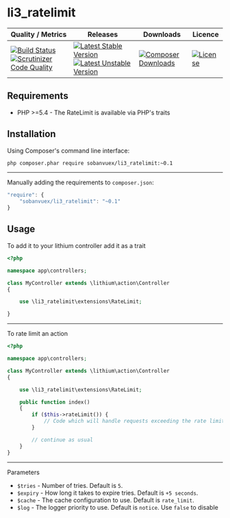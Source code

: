 li3_ratelimit
=============

| Quality / Metrics | Releases | Downloads | Licence |
| ----------------- | -------- | --------- | ------- |
[![Build Status](https://travis-ci.org/SobanVuex/li3_ratelimit.png?branch=master)](https://travis-ci.org/SobanVuex/li3_ratelimit) [![Scrutinizer Code Quality](https://scrutinizer-ci.com/g/SobanVuex/li3_ratelimit/badges/quality-score.png?s=fa9835cad5937551780734cf55fb83e56de8cfbf)](https://scrutinizer-ci.com/g/SobanVuex/li3_ratelimit/) | [![Latest Stable Version](https://poser.pugx.org/sobanvuex/li3_ratelimit/version.png)](https://packagist.org/packages/sobanvuex/li3_ratelimit) [![Latest Unstable Version](https://poser.pugx.org/sobanvuex/li3_ratelimit/v/unstable.png)](https://packagist.org/packages/sobanvuex/li3_ratelimit) | [![Composer Downloads](https://poser.pugx.org/sobanvuex/li3_ratelimit/d/total.png)](https://packagist.org/packages/sobanvuex/li3_ratelimit) | [![License](https://poser.pugx.org/sobanvuex/li3_ratelimit/license.png)](https://packagist.org/packages/sobanvuex/li3_ratelimit)

Requirements
------------

- PHP >=5.4 - The RateLimit is available via PHP's traits

Installation
------------

Using Composer's command line interface:

```bash
php composer.phar require sobanvuex/li3_ratelimit:~0.1
```

- - -

Manually adding the requirements to `composer.json`:

```js
"require": {
    "sobanvuex/li3_ratelimit": "~0.1"
}
```

Usage
-----

To add it to your lithium controller add it as a trait

```php
<?php

namespace app\controllers;

class MyController extends \lithium\action\Controller
{

    use \li3_ratelimit\extensions\RateLimit;

}

```

- - -

To rate limit an action

```php
<?php

namespace app\controllers;

class MyController extends \lithium\action\Controller
{

    use \li3_ratelimit\extensions\RateLimit;

    public function index()
    {
        if ($this->rateLimit()) {
            // Code which will handle requests exceeding the rate limit
        }

        // continue as usual
    }
}

```

- - -


Parameters

- `$tries` - Number of tries. Default is `5`.
- `$expiry` - How long it takes to expire tries. Default is `+5 seconds`.
- `$cache` - The cache configuration to use. Default is `rate_limit`.
- `$log` - The logger priority to use. Default is `notice`. Use `false` to disable
